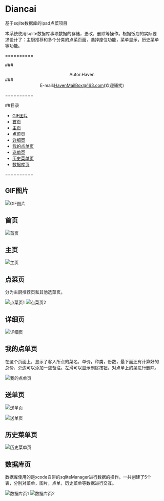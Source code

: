# Diancai
基于sqlite数据库的ipad点菜项目

本系统使用sqlite数据库事项数据的存储，更改，删除等操作。根据饭店的实际要求设计了：主厨推荐和多个分类的点菜页面，选择座位功能，菜单显示，历史菜单等功能。

==========

###<div align = center>Autor:Haven</div>
###<div align = center>E-mail:HavenMailBox@163.com(欢迎骚扰)</div>

==========

##目录

* [GIF图片](#GIF图片)
* [首页](#首页)
* [主页](#主页)
* [点菜页](#点菜页)
* [详细页](#详细页)
* [我的点单页](#我的点单页)
* [送单页](#送单页)
* [历史菜单页](#历史菜单页)
* [数据库页](#数据库页)

==========

GIF图片
----------

![GIF图片](DC_Image/DC_canwei.png)

首页
----------

![首页](DC_Image/DC_souuye.png)

主页
----------

![主页](DC_Image/DC_zhuye.png)

点菜页
----------

分为主厨推荐页和其他选菜页。

![点菜页1](DC_Image/DC_diancaiye1.png)
![点菜页2](DC_Image/DC_diancaiye2.png)

详细页
----------

![详细页](DC_Image/DC_xiangxi.png)

我的点单页
----------

在这个页面上，显示了客人所点的菜名，单价，种类，份数，最下面还有计算好的总价，旁边可以添加一些备注。左滑可以显示删除按钮，对点单上的菜进行删除。

![我的点单页](DC_Image/DC_wodediandan.png)

送单页
----------

![送单页](DC_Image/DC_songdan.png)

![送单页](DC_Image/DC_sdSuccess)

历史菜单页
----------

![历史菜单页](DC_Image/DC_lishicaidan.png)

数据库页
----------

数据库使用的是xcode自带的sqliteManager进行数据的操作。一共创建了5个表，分别对菜单，图片，点单，历史菜单等数据进行交互。

![数据库页1](DC_Image/DC_sqlite1.png)
![数据库页2](DC_Image/DC_sqlite2.png)










